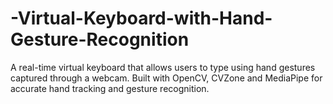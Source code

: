 # -Virtual-Keyboard-with-Hand-Gesture-Recognition
A real-time virtual keyboard that allows users to type using hand gestures captured through a webcam. Built with OpenCV, CVZone and MediaPipe for accurate hand tracking and gesture recognition.
